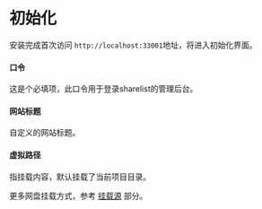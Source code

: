 # 初始化
安装完成首次访问 `http://localhost:33001`地址，将进入初始化界面。

#### 口令
这是个必填项，此口令用于登录sharelist的管理后台。

#### 网站标题
自定义的网站标题。

#### 虚拟路径
指挂载内容，默认挂载了当前项目目录。  

更多网盘挂载方式，参考 [挂载源](zh-cn/plugins/README.md) 部分。
